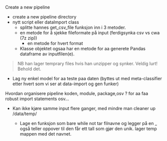 

Create a new pipeline
- create a new pipeline directory
- nytt script eller dataImport class
  - splitte hannes get_csv_file funksjon inn i 3 metoder.
  - en metode for å sjekke fileformate på input (ferdigsynka csv vs cwa (7z zip))
     - en metode for hvert format
  - Klasse objektet ogsaa har en metode for aa generete Pandas dataframe av inputfilen(e).

> NB han lager temprary files hvis han unzipper og synker. Veldig lurt! Behold det.

- Lag ny enkel model for aa teste paa daten (byttes ut med meta-classifier etter hvert som vi ser at data-import og gen funker)

Hvordan organisere pipeline koden, module, package,osv ? for aa faa robust import statements osv...


- Kan ikke kjøre samme input flere ganger, med mindre man cleaner up /data/temp/<subjectFolder>
  - Lage en funksjon som bare while not
  tar filnavne og legger på en _ også teller oppover til den får ett tall som gjør den unik.
  lager temp mappen med det navnet.